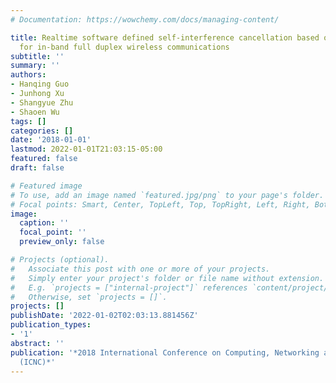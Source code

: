 ```yaml
---
# Documentation: https://wowchemy.com/docs/managing-content/

title: Realtime software defined self-interference cancellation based on machine learning
  for in-band full duplex wireless communications
subtitle: ''
summary: ''
authors:
- Hanqing Guo
- Junhong Xu
- Shangyue Zhu
- Shaoen Wu
tags: []
categories: []
date: '2018-01-01'
lastmod: 2022-01-01T21:03:15-05:00
featured: false
draft: false

# Featured image
# To use, add an image named `featured.jpg/png` to your page's folder.
# Focal points: Smart, Center, TopLeft, Top, TopRight, Left, Right, BottomLeft, Bottom, BottomRight.
image:
  caption: ''
  focal_point: ''
  preview_only: false

# Projects (optional).
#   Associate this post with one or more of your projects.
#   Simply enter your project's folder or file name without extension.
#   E.g. `projects = ["internal-project"]` references `content/project/deep-learning/index.md`.
#   Otherwise, set `projects = []`.
projects: []
publishDate: '2022-01-02T02:03:13.881456Z'
publication_types:
- '1'
abstract: ''
publication: '*2018 International Conference on Computing, Networking and Communications
  (ICNC)*'
---
```

